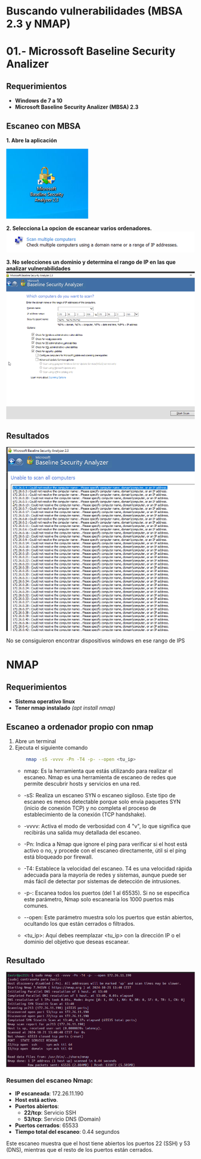 # Buscando vulnerabilidades (MBSA 2.3 y NMAP)

# 01.- Microssoft Baseline Security Analizer
## Requerimientos

* **Windows de 7 a 10**
* **Microsoft Baseline Security Analizer (MBSA) 2.3**

## Escaneo con MBSA

**1. Abre la aplicación**

![abir](IMG/01.png)

**2. Selecciona La opcion de escanear varios ordenadores.**
![abir](IMG/02.png)

**3. No selecciones un dominio y determina el rango de IP en las que analizar vulnerabilidades**
![abir](IMG/03.png)

## Resultados
![abir](IMG/04.png)

No se consiguieron encontrar dispositivos windows en ese rango de IPS

# NMAP
## Requerimientos

* **Sistema operativo linux**
* **Tener nmap instalado** *(apt install nmap)*

## Escaneo a ordenador propio con nmap

1. Abre un terminal
2. Ejecuta el siguiente comando
    ~~~bash
        nmap -sS -vvvv -Pn -T4 -p- --open <tu_ip>
    ~~~
    * nmap: Es la herramienta que estás utilizando para realizar el escaneo. Nmap es una herramienta de escaneo de redes que permite descubrir hosts y servicios en una red.

    * -sS: Realiza un escaneo SYN o escaneo sigiloso. Este tipo de escaneo es menos detectable porque solo envía paquetes SYN (inicio de conexión TCP) y no completa el proceso de establecimiento de la conexión (TCP handshake).

    * -vvvv: Activa el modo de verbosidad con 4 "v", lo que significa que recibirás una salida muy detallada del escaneo.

    * -Pn: Indica a Nmap que ignore el ping para verificar si el host está activo o no, y procede con el escaneo directamente, útil si el ping está bloqueado por firewall.

    * -T4: Establece la velocidad del escaneo. T4 es una velocidad rápida adecuada para la mayoría de redes y sistemas, aunque puede ser más fácil de detectar por sistemas de detección de intrusiones.

    * -p-: Escanea todos los puertos (del 1 al 65535). Si no se especifica este parámetro, Nmap solo escanearía los 1000 puertos más comunes.

    * --open: Este parámetro muestra solo los puertos que están abiertos, ocultando los que están cerrados o filtrados.

    * <tu_ip>: Aquí debes reemplazar <tu_ip> con la dirección IP o el dominio del objetivo que deseas escanear.

## Resultado

![resultado](IMG/05.png)

### Resumen del escaneo Nmap:

- **IP escaneada**: 172.26.11.190
- **Host está activo**.
- **Puertos abiertos**:
  - **22/tcp**: Servicio SSH
  - **53/tcp**: Servicio DNS (Domain)
- **Puertos cerrados**: 65533
- **Tiempo total del escaneo**: 0.44 segundos

Este escaneo muestra que el host tiene abiertos los puertos 22 (SSH) y 53 (DNS), mientras que el resto de los puertos están cerrados.
